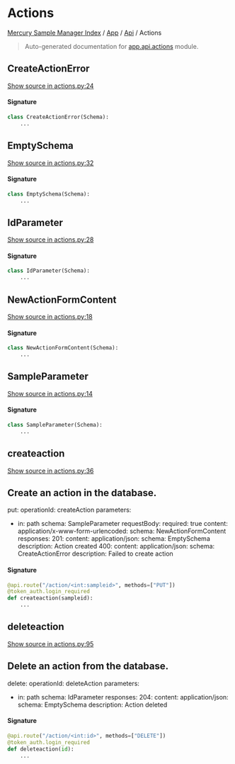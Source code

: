 # Actions

[Mercury Sample Manager Index](../../README.md#mercury-sample-manager-index) /
[App](../index.md#app) /
[Api](./index.md#api) /
Actions

> Auto-generated documentation for [app.api.actions](https://github.com/HolgerGraef/MSM/blob/master/app/api/actions.py) module.

## CreateActionError

[Show source in actions.py:24](https://github.com/HolgerGraef/MSM/blob/master/app/api/actions.py#L24)

#### Signature

```python
class CreateActionError(Schema):
    ...
```



## EmptySchema

[Show source in actions.py:32](https://github.com/HolgerGraef/MSM/blob/master/app/api/actions.py#L32)

#### Signature

```python
class EmptySchema(Schema):
    ...
```



## IdParameter

[Show source in actions.py:28](https://github.com/HolgerGraef/MSM/blob/master/app/api/actions.py#L28)

#### Signature

```python
class IdParameter(Schema):
    ...
```



## NewActionFormContent

[Show source in actions.py:18](https://github.com/HolgerGraef/MSM/blob/master/app/api/actions.py#L18)

#### Signature

```python
class NewActionFormContent(Schema):
    ...
```



## SampleParameter

[Show source in actions.py:14](https://github.com/HolgerGraef/MSM/blob/master/app/api/actions.py#L14)

#### Signature

```python
class SampleParameter(Schema):
    ...
```



## createaction

[Show source in actions.py:36](https://github.com/HolgerGraef/MSM/blob/master/app/api/actions.py#L36)

Create an action in the database.
---
put:
  operationId: createAction
  parameters:
  - in: path
    schema: SampleParameter
  requestBody:
    required: true
    content:
      application/x-www-form-urlencoded:
        schema: NewActionFormContent
  responses:
    201:
      content:
        application/json:
          schema: EmptySchema
      description: Action created
    400:
      content:
        application/json:
          schema: CreateActionError
      description: Failed to create action

#### Signature

```python
@api.route("/action/<int:sampleid>", methods=["PUT"])
@token_auth.login_required
def createaction(sampleid):
    ...
```



## deleteaction

[Show source in actions.py:95](https://github.com/HolgerGraef/MSM/blob/master/app/api/actions.py#L95)

Delete an action from the database.
---
delete:
  operationId: deleteAction
  parameters:
  - in: path
    schema: IdParameter
  responses:
    204:
      content:
        application/json:
          schema: EmptySchema
      description: Action deleted

#### Signature

```python
@api.route("/action/<int:id>", methods=["DELETE"])
@token_auth.login_required
def deleteaction(id):
    ...
```
